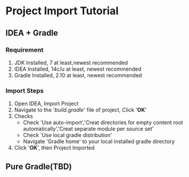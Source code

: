 # Project Import Tutorial
## IDEA + Gradle
### Requirement
1. JDK Installed, 7 at least,newest recommended
2. IDEA Installed, 14c/u at least, newest recommended
3. Gradle Installed, 2.10 at least, newest recommended

### Import Steps
1. Open IDEA, Import Project
2. Navigate to the '_build.gradle_' file of project, Click '__OK__'
3. Checks
   * Check 'Use auto-import','Creat directories for empty content root automatically','Creat separate module per source set'
   * Check 'Use local gradle distribution'
   * Navigate 'Gradle home' to your local installed gradle directory
4. Click '__OK__', then Project Imported

## Pure Gradle(TBD)